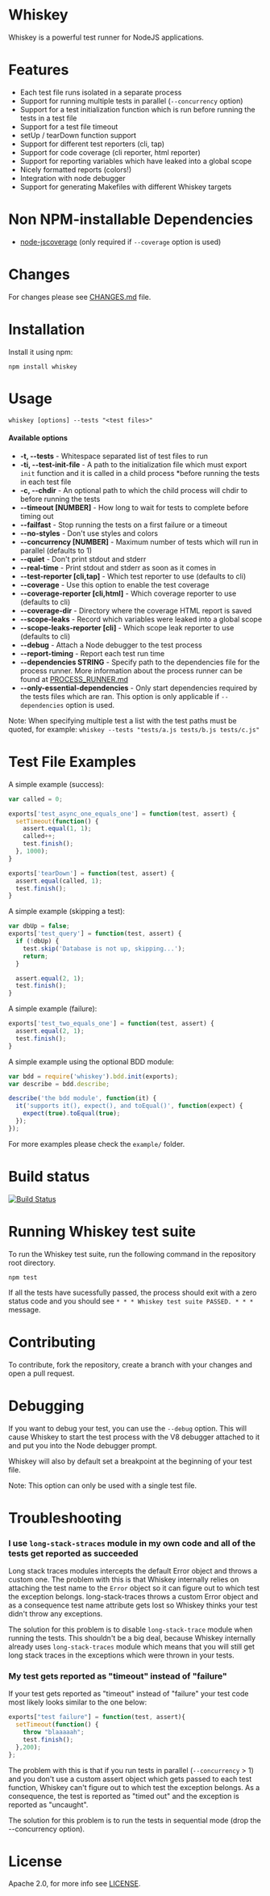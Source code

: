 Whiskey
=======

Whiskey is a powerful test runner for NodeJS applications.

Features
========

* Each test file runs isolated in a separate process
* Support for running multiple tests in parallel (`--concurrency` option)
* Support for a test initialization function which is run before running the tests in a test file
* Support for a test file timeout
* setUp / tearDown function support
* Support for different test reporters (cli, tap)
* Support for code coverage (cli reporter, html reporter)
* Support for reporting variables which have leaked into a global scope
* Nicely formatted reports (colors!)
* Integration with node debugger
* Support for generating Makefiles with different Whiskey targets

Non NPM-installable Dependencies
===============================

* [node-jscoverage](https://github.com/Kami/node-jscoverage) (only required if `--coverage` option is used)

Changes
=======

For changes please see [CHANGES.md](/cloudkick/whiskey/blob/master/CHANGES.md) file.

Installation
============

Install it using npm:

```
npm install whiskey
```

Usage
=====

    whiskey [options] --tests "<test files>"

#### Available options

 * **-t, --tests** - Whitespace separated list of test files to run
 * **-ti, --test-init-file** - A path to the initialization file which must export
 `init` function and it is called in a child process *before running the tests in
 each test file
 * **-c, --chdir** - An optional path to which the child process will chdir to before
 running the tests
 * **--timeout [NUMBER]** - How long to wait for tests to complete before timing
 out
 * **--failfast** - Stop running the tests on a first failure or a timeout
 * **--no-styles** - Don't use styles and colors
 * **--concurrency [NUMBER]** - Maximum number of tests which will run in parallel (defaults to 1)
 * **--quiet** - Don't print stdout and stderr
 * **--real-time** - Print stdout and stderr as soon as it comes in
 * **--test-reporter [cli,tap]** - Which test reporter to use (defaults to cli)
 * **--coverage** - Use this option to enable the test coverage
 * **--coverage-reporter [cli,html]** - Which coverage reporter to use (defaults to cli)
 * **--coverage-dir** - Directory where the coverage HTML report is saved
 * **--scope-leaks** - Record which variables were leaked into a global scope
 * **--scope-leaks-reporter [cli]** - Which scope leak reporter to use (defaults
   to cli)
 * **--debug** - Attach a Node debugger to the test process
 * **--report-timing** - Report each test run time
 * **--dependencies STRING** - Specify path to the dependencies file for the
   process runner. More information about the process runner can be found at
   [PROCESS_RUNNER.md](/cloudkick/whiskey/blob/master/PROCESS_RUNNER.md)
 * **--only-essential-dependencies** - Only start dependencies required by the tests
   files which are ran. This option is only applicable if `--dependencies` option
   is used.

Note: When specifying multiple test a list with the test paths must be quoted,
for example: `whiskey --tests "tests/a.js tests/b.js tests/c.js"`

Test File Examples
==================

A simple example (success):

``` javascript
var called = 0;

exports['test_async_one_equals_one'] = function(test, assert) {
  setTimeout(function() {
    assert.equal(1, 1);
    called++;
    test.finish();
  }, 1000);
}

exports['tearDown'] = function(test, assert) {
  assert.equal(called, 1);
  test.finish();
}
```

A simple example (skipping a test):

``` javascript
var dbUp = false;
exports['test_query'] = function(test, assert) {
  if (!dbUp) {
    test.skip('Database is not up, skipping...');
    return;
  }

  assert.equal(2, 1);
  test.finish();
}
```


A simple example (failure):

``` javascript
exports['test_two_equals_one'] = function(test, assert) {
  assert.equal(2, 1);
  test.finish();
}
```

A simple example using the optional BDD module:
``` javascript
var bdd = require('whiskey').bdd.init(exports);
var describe = bdd.describe;

describe('the bdd module', function(it) {
  it('supports it(), expect(), and toEqual()', function(expect) {
    expect(true).toEqual(true);
  });
});
```

For more examples please check the `example/` folder.

# Build status

[![Build Status](https://secure.travis-ci.org/cloudkick/whiskey.png)](http://travis-ci.org/cloudkick/whiskey)

Running Whiskey test suite
==========================

To run the Whiskey test suite, run the following command in the repository root
directory.

`npm test`

If all the tests have sucessfully passed, the process should exit with a zero
status code and you should see `* * * Whiskey test suite PASSED. * * *`
message.

Contributing
============

To contribute, fork the repository, create a branch with your changes and open a
pull request.

Debugging
=========

If you want to debug your test, you can use the `--debug` option. This will
cause Whiskey to start the test process with the V8 debugger attached to it
and put you into the Node debugger prompt.

Whiskey will also by default set a breakpoint at the beginning of your test
file.

Note: This option can only be used with a single test file.

Troubleshooting
===============

### I use `long-stack-straces` module in my own code and all of the tests get reported as succeeded

Long stack traces modules intercepts the default Error object and throws a custom
one. The problem with this is that Whiskey internally relies on attaching the
test name to the `Error` object so it can figure out to which test the exception
belongs. long-stack-traces throws a custom Error object and as a consequence test
name attribute gets lost so Whiskey thinks your test didn't throw any exceptions.

The solution for this problem is to disable `long-stack-trace` module when running
the tests. This shouldn't be a big deal, because Whiskey internally already uses
`long-stack-traces` module which means that you will still get long stack traces
in the exceptions which were thrown in your tests.

### My test gets reported as "timeout" instead of "failure"

If your test gets reported as "timeout" instead of "failure" your test code most
likely looks similar to the one below:

```javascript
exports["test failure"] = function(test, assert){
  setTimeout(function() {
    throw "blaaaaah";
    test.finish();
  },200);
};
```

The problem with this is that if you run tests in parallel (`--concurrency` > 1)
and you don't use a custom assert object which gets passed to each test function,
Whiskey can't figure out to which test the exception belongs. As a consequence,
the test is reported as "timed out" and the exception is reported as "uncaught".

The solution for this problem is to run the tests in sequential mode (drop the
--concurrency option).

License
=======

Apache 2.0, for more info see [LICENSE](/cloudkick/whiskey/blob/master/LICENSE).
